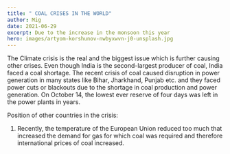 ```yaml
---
title: " COAL CRISES IN THE WORLD"
author: Mig
date: 2021-06-29
excerpt: Due to the increase in the monsoon this year
hero: images/artyom-korshunov-nwbyxwvn-j0-unsplash.jpg
---
```

The Climate crisis is the real and the biggest issue which is further causing other crises. Even though India is the second-largest producer of coal, India faced a coal shortage. The recent crisis of coal caused disruption in power generation in many states like Bihar, Jharkhand, Punjab etc. and they faced power cuts or blackouts due to the shortage in coal production and power generation. On October 14, the lowest ever reserve of four days was left in the power plants in years.


Position of other countries in the crisis:

1. Recently, the temperature of the European Union reduced too much that increased the demand for gas for which coal was required and therefore international prices of coal increased.

